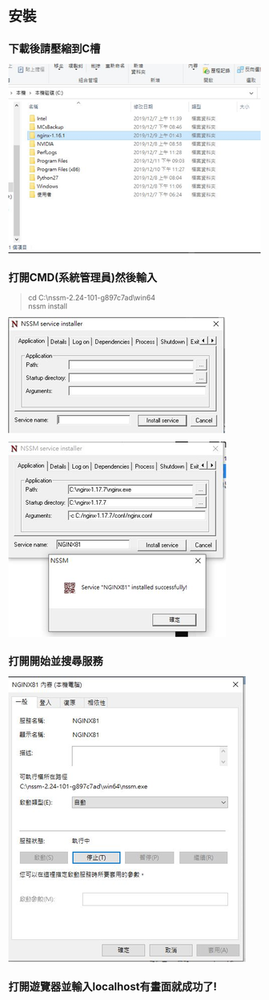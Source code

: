 # 安裝

## 下載後請壓縮到C槽

![](/assets/image/壓縮.JPG)

## 打開CMD(系統管理員)然後輸入

> cd C:\nssm-2.24-101-g897c7ad\win64 \
> nssm install

![](/assets/image/NSSM.jpg)

![](/assets/image/安裝.jpg)

## 打開**開始**並搜尋**服務**

![](/assets/image/服務.jpg)

## 打開遊覽器並輸入localhost有畫面就成功了!